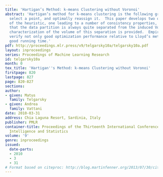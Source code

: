 ```yaml
---
title: 'Hartigan’s Method: k-means Clustering without Voronoi'
abstract: 'Hartigan’s method for k-means clustering is the following greedy heuristic:
  select a point, and optimally reassign it.  This paper develops two other formulations
  of the heuristic, one leading to a number of consistency properties, the other showing
  that the data partition is always quite separated from the induced Voronoi partition.  A
  characterization of the volume of this separation is provided.  Empirical tests
  verify not only good optimization performance relative to Lloyd’s method, but also
  good running time.'
pdf: http://proceedings.mlr.press/v9/telgarsky10a/telgarsky10a.pdf
layout: inproceedings
series: Proceedings of Machine Learning Research
id: telgarsky10a
month: 0
tex_title: 'Hartigan''s Method: k-means Clustering without Voronoi'
firstpage: 820
lastpage: 827
page: 820-827
sections: 
author:
- given: Matus
  family: Telgarsky
- given: Andrea
  family: Vattani
date: 2010-03-31
address: Chia Laguna Resort, Sardinia, Italy
publisher: PMLR
container-title: Proceedings of the Thirteenth International Conference on Artificial
  Intelligence and Statistics
volume: '9'
genre: inproceedings
issued:
  date-parts:
  - 2010
  - 3
  - 31
# Format based on citeproc: http://blog.martinfenner.org/2013/07/30/citeproc-yaml-for-bibliographies/
---
```

